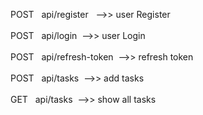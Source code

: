 POST &nbsp; api/register &nbsp; -->> user Register <br/><br/>
POST &nbsp; api/login &nbsp;-->> user Login <br/><br/>
POST &nbsp; api/refresh-token &nbsp;-->> refresh token <br/><br/>
POST &nbsp; api/tasks &nbsp;-->> add tasks <br/><br/>
GET &nbsp; api/tasks &nbsp;-->> show all tasks
